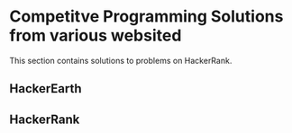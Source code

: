 # Competitve Programming Solutions from various websited
This section contains solutions to problems on HackerRank.

## HackerEarth
## HackerRank